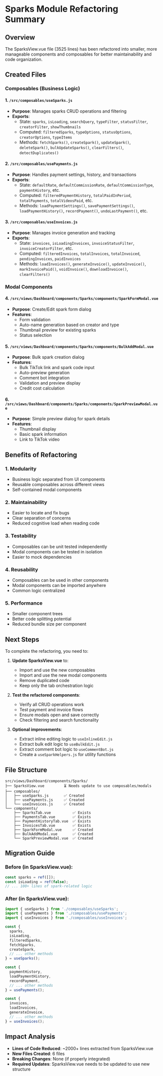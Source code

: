 # Sparks Module Refactoring Summary

## Overview
The SparksView.vue file (3525 lines) has been refactored into smaller, more manageable components and composables for better maintainability and code organization.

## Created Files

### Composables (Business Logic)

#### 1. `/src/composables/useSparks.js`
- **Purpose**: Manages sparks CRUD operations and filtering
- **Exports**:
  - State: `sparks`, `isLoading`, `searchQuery`, `typeFilter`, `statusFilter`, `creatorFilter`, `showThumbnails`
  - Computed: `filteredSparks`, `typeOptions`, `statusOptions`, `creatorOptions`, `typeItems`
  - Methods: `fetchSparks()`, `createSpark()`, `updateSpark()`, `deleteSpark()`, `bulkUpdateSparks()`, `clearFilters()`, `detectDuplicates()`

#### 2. `/src/composables/usePayments.js`
- **Purpose**: Handles payment settings, history, and transactions
- **Exports**:
  - State: `defaultRate`, `defaultCommissionRate`, `defaultCommissionType`, `paymentHistory`, etc.
  - Computed: `filteredPaymentHistory`, `totalPaidInPeriod`, `totalPayments`, `totalVideosPaid`, etc.
  - Methods: `loadPaymentSettings()`, `savePaymentSettings()`, `loadPaymentHistory()`, `recordPayment()`, `undoLastPayment()`, etc.

#### 3. `/src/composables/useInvoices.js`
- **Purpose**: Manages invoice generation and tracking
- **Exports**:
  - State: `invoices`, `isLoadingInvoices`, `invoiceStatusFilter`, `invoiceCreatorFilter`, etc.
  - Computed: `filteredInvoices`, `totalInvoices`, `totalInvoiced`, `pendingInvoices`, `paidInvoices`
  - Methods: `loadInvoices()`, `generateInvoice()`, `updateInvoice()`, `markInvoicePaid()`, `voidInvoice()`, `downloadInvoice()`, `clearFilters()`

### Modal Components

#### 4. `/src/views/Dashboard/components/Sparks/components/SparkFormModal.vue`
- **Purpose**: Create/Edit spark form dialog
- **Features**:
  - Form validation
  - Auto-name generation based on creator and type
  - Thumbnail preview for existing sparks
  - Status selection

#### 5. `/src/views/Dashboard/components/Sparks/components/BulkAddModal.vue`
- **Purpose**: Bulk spark creation dialog
- **Features**:
  - Bulk TikTok link and spark code input
  - Auto-preview generation
  - Comment bot integration
  - Validation and preview display
  - Credit cost calculation

#### 6. `/src/views/Dashboard/components/Sparks/components/SparkPreviewModal.vue`
- **Purpose**: Simple preview dialog for spark details
- **Features**:
  - Thumbnail display
  - Basic spark information
  - Link to TikTok video

## Benefits of Refactoring

### 1. **Modularity**
- Business logic separated from UI components
- Reusable composables across different views
- Self-contained modal components

### 2. **Maintainability**
- Easier to locate and fix bugs
- Clear separation of concerns
- Reduced cognitive load when reading code

### 3. **Testability**
- Composables can be unit tested independently
- Modal components can be tested in isolation
- Easier to mock dependencies

### 4. **Reusability**
- Composables can be used in other components
- Modal components can be imported anywhere
- Common logic centralized

### 5. **Performance**
- Smaller component trees
- Better code splitting potential
- Reduced bundle size per component

## Next Steps

To complete the refactoring, you need to:

1. **Update SparksView.vue** to:
   - Import and use the new composables
   - Import and use the new modal components
   - Remove duplicated code
   - Keep only the tab orchestration logic

2. **Test the refactored components**:
   - Verify all CRUD operations work
   - Test payment and invoice flows
   - Ensure modals open and save correctly
   - Check filtering and search functionality

3. **Optional improvements**:
   - Extract inline editing logic to `useInlineEdit.js`
   - Extract bulk edit logic to `useBulkEdit.js`
   - Extract comment bot logic to `useCommentBot.js`
   - Create a `useSparkHelpers.js` for utility functions

## File Structure

```
src/views/Dashboard/components/Sparks/
├── SparksView.vue         ⏳ Needs update to use composables/modals
├── composables/
│   ├── useSparks.js       ✅ Created
│   ├── usePayments.js     ✅ Created
│   └── useInvoices.js     ✅ Created
└── components/
    ├── SparksTab.vue          ✅ Exists
    ├── PaymentsTab.vue        ✅ Exists
    ├── PaymentHistoryTab.vue  ✅ Exists
    ├── InvoicesTab.vue        ✅ Exists
    ├── SparkFormModal.vue     ✅ Created
    ├── BulkAddModal.vue       ✅ Created
    └── SparkPreviewModal.vue  ✅ Created
```

## Migration Guide

### Before (in SparksView.vue):
```javascript
const sparks = ref([]);
const isLoading = ref(false);
// ... 100+ lines of spark-related logic
```

### After (in SparksView.vue):
```javascript
import { useSparks } from './composables/useSparks';
import { usePayments } from './composables/usePayments';
import { useInvoices } from './composables/useInvoices';

const {
  sparks,
  isLoading,
  filteredSparks,
  fetchSparks,
  createSpark,
  // ... other methods
} = useSparks();

const {
  paymentHistory,
  loadPaymentHistory,
  recordPayment,
  // ... other methods
} = usePayments();

const {
  invoices,
  loadInvoices,
  generateInvoice,
  // ... other methods
} = useInvoices();
```

## Impact Analysis

- **Lines of Code Reduced**: ~2000+ lines extracted from SparksView.vue
- **New Files Created**: 6 files
- **Breaking Changes**: None (if properly integrated)
- **Required Updates**: SparksView.vue needs to be updated to use new structure